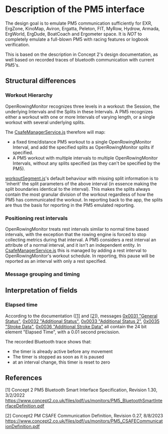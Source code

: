 # Description of the PM5 interface

The design goal is to emulate PM5 communication sufficiently for EXR, ErgZone, KinoMap, Aviron, Ergatta, Peleton, FIT, MyRow, Hydrow, Armada, ErgWorld, ErgDude, BoatCoach and Ergometer space. It is *NOT* to completely emulate a full-blown PM5 with racing features or logbook verification.

This is based on the description in Concept 2's design documentation, as well based on recorded traces of bluetooth communication with current PM5's.

## Structural differences

### Workout Hierarchy

OpenRowingMonitor recognizes three levels in a workout: the Session, the underlying Intervals and the Splits in these Intervals. A PM5 recognizes either a workout with one or more Intervals of varying length, or a single workout with several underlying splits.

The [CsafeManagerService.js](../app/peripherals/ble/pm5/csafe-service/CsafeManagerService.js) therefore will map:

* a fixed time/distance PM5 workout to a single OpenRowingMonitor Interval, and add the specified splits as OpenRowingMonitor splits if specified.
* A PM5 workout with multiple intervals to multiple OpenRowingMonitor Intervals, without any splits specified (as they can't be specified by the PM5).

[workoutSegment.js](../app/engine/utils/workoutSegment.js)'s default behaviour with missing split information is to 'inherit' the split parameters of the above interval (in essence making the split boundaries identical to the interval). This makes the splits always contain the most granular division of the workout regardless of how the PM5 has communicated the workout. In reporting back to the app, the splits are thus the basis for reporting in the PM5 emulated reporting.

### Positioning rest intervals

OpenRowingMonitor treats rest intervals similar to normal time based intervals, with the exception that the rowing engine is forced to stop collecting metrics during that interval. A PM5 considers a rest interval an attribute of a normal interval, and it isn't an independent entity. In [CsafeManagerService.js](../app/peripherals/ble/pm5/csafe-service/CsafeManagerService.js) this is managed by adding a rest interval to OpenRowingMonitor's workout schedule. In reporting, this pause will be reported as an interval with only a rest specified.

### Message grouping and timing


## Interpretation of fields

### Elapsed time

According to the documentation ([[1]](#1) and [[2]](#2)), messages [0x0031 "General Status"](../app/peripherals/ble/pm5/rowing-service/status-characteristics/GeneralStatusCharacteristic.js), [0x0032 "Additional Status"](../app/peripherals/ble/pm5/rowing-service/status-characteristics/AdditionalStatusCharacteristic.js), [0x0033  "Additional Status 2"](../app/peripherals/ble/pm5/rowing-service/status-characteristics/AdditionalStatus2Characteristic.js), [0x0035 "Stroke Data"](../app/peripherals/ble/pm5/rowing-service/other-characteristics/StrokeDataCharacteristic.js), [0x0036 "Additional Stroke Data"](../app/peripherals/ble/pm5/rowing-service/other-characteristics/AdditionalStrokeDataCharacteristic.js) all contain the 24 bit element "Elapsed Time", with a 0.01 second precission. 

The recorded Bluetooth trace shows that:

* the timer is already active before any movement
* The timer is stopped as soon as it is paused
* at an interval change, this timer is reset to zero

## References

<a id="1">[1]</a> Concept 2 PM5 Bluetooth Smart Interface Specification, Revision 1.30, 3/2/2022 <https://www.concept2.co.uk/files/pdf/us/monitors/PM5_BluetoothSmartInterfaceDefinition.pdf>

<a id="2">[2]</a> Concept2 PM CSAFE Communication Definition, Revision 0.27, 8/8/2023 <https://www.concept2.co.uk/files/pdf/us/monitors/PM5_CSAFECommunicationDefinition.pdf>
